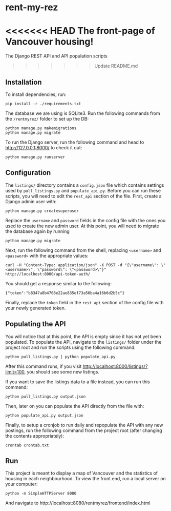 # rent-my-rez
<<<<<<< HEAD
The front-page of Vancouver housing!
=======
The Django REST API and API population scripts
>>>>>>> Update README.md

## Installation
To install dependencies, run:
```
pip install -r ./requirements.txt
```
The database we are using is SQLite3. Run the following commands from the `/rentmyrez/` folder to set up the DB:
```
python manage.py makemigrations
python manage.py migrate
```
To run the Django server, run the following command and head to http://127.0.0.1:8000/ to check it out:
```
python manage.py runserver
```

## Configuration
The `listings/` directory contains a `config.json` file which contains settings used by `pull_listings.py` and `populate_api.py`. Before you can run these scripts, you will need to edit the `rest_api` section of the file. First, create a Django admin user with:
```
python manage.py createsuperuser
```
Replace the `username` and `password` fields in the config file with the ones you used to create the new admin user. At this point, you will need to migrate the database again by running 
```
python manage.py migrate
```
Next, run the following command from the shell, replacing `<username>` and `<password>` with the appropriate values:
```
curl -H "Content-Type: application/json" -X POST -d "{\"username\": \"<username>\", \"password\": \"<password>\"}" http://localhost:8000/api-token-auth/
```
You should get a response similar to the following:
```
{"token":"b8347a8b4708e22ae835ef73a56ba4a16b6d2b5c"}
```

Finally, replace the `token` field in the `rest_api` section of the config file with your newly generated token.

## Populating the API
You will notice that at this point, the API is empty since it has not yet been populated. To populate the API, navigate to the `listings/` folder under the project root and run the scripts using the following command:
```
python pull_listings.py | python populate_api.py
```
After this command runs, if you visit [http://localhost:8000/listings/?limit=100](http://localhost:8000/listings/?limit=100), you should see some new listings.

If you want to save the listings data to a file instead, you can run this command:
```
python pull_listings.py output.json
```
Then, later on you can populate the API directly from the file with:
```
python populate_api.py output.json
```
Finally, to setup a cronjob to run daily and repopulate the API with any new postings, run the following command from the project root (after changing the contents appropriately):
```
crontab crontab.txt
```

## Run
This project is meant to display a map of Vancouver and the statistics of housing in each neighbourhood. To view the front end, run a local server on your computer:
```
python -m SimpleHTTPServer 8080
```
And navigate to http://localhost:8080/rentmyrez/frontend/index.html
